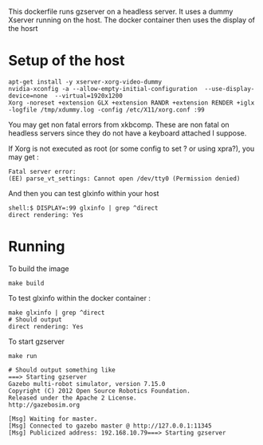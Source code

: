 
This dockerfile runs gzserver on a headless server. It uses a dummy Xserver running on the host. The docker container then uses the display of the hosrt


Setup of the host
=================

    apt-get install -y xserver-xorg-video-dummy
    nvidia-xconfig -a --allow-empty-initial-configuration  --use-display-device=none  --virtual=1920x1200
    Xorg -noreset +extension GLX +extension RANDR +extension RENDER +iglx -logfile /tmp/xdummy.log -config /etc/X11/xorg.conf :99

You may get non fatal errors from xkbcomp. These are non fatal on headless servers since they do not have a keyboard attached I suppose.

If Xorg is not executed as root (or some config to set ? or using xpra?), you may get :

    Fatal server error:
    (EE) parse_vt_settings: Cannot open /dev/tty0 (Permission denied)


And then you can test glxinfo within your host

    shell:$ DISPLAY=:99 glxinfo | grep ^direct
    direct rendering: Yes



Running
=======

To build the image

    make build

To test glxinfo within the docker container :

    make glxinfo | grep ^direct
    # Should output
    direct rendering: Yes

To start gzserver

    make run

    # Should output something like
    ===> Starting gzserver
    Gazebo multi-robot simulator, version 7.15.0
    Copyright (C) 2012 Open Source Robotics Foundation.
    Released under the Apache 2 License.
    http://gazebosim.org

    [Msg] Waiting for master.
    [Msg] Connected to gazebo master @ http://127.0.0.1:11345
    [Msg] Publicized address: 192.168.10.79===> Starting gzserver

